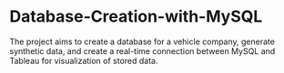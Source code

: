# Database-Creation-with-MySQL

The project aims to create a database for a vehicle company, generate synthetic data, and create a real-time connection between MySQL and Tableau for visualization of stored data.
